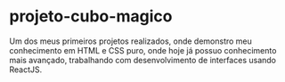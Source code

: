# projeto-cubo-magico

Um dos meus primeiros projetos realizados, onde demonstro meu conhecimento em HTML e CSS puro, onde hoje já possuo conhecimento mais avançado, trabalhando com desenvolvimento de interfaces usando ReactJS.
